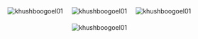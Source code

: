 <div style="display: flex; justify-content: center; align-items: center; flex-wrap: wrap; gap: 20px; text-align: center;">
    <img src="https://github-readme-stats.vercel.app/api/top-langs?username=khushboogoel01&show_icons=true&locale=en&layout=compact" alt="khushboogoel01" />

   <img src="https://github-readme-stats.vercel.app/api?username=khushboogoel01&show_icons=true&locale=en" alt="khushboogoel01" />

   <img src="https://github-readme-stats.vercel.app/api/top-langs?username=khushboogoel01&show_icons=true&locale=en&layout=compact" alt="khushboogoel01" />

   <img src="https://github-readme-stats.vercel.app/api?username=khushboogoel01&show_icons=true&locale=en" alt="khushboogoel01" />
</div>
